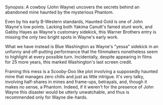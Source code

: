 Synopsis: A cowboy (John Wayne) uncovers the secrets behind an abandoned mine haunted by the mysterious Phantom.

Even by his early B-Western standards, Haunted Gold is one of John Wayne's low points. Lacking both Yakima Canutt's famed stunt work, and Gabby Hayes as Wayne's customary sidekick, this Warner Brothers entry is missing the only two bright spots in Wayne's early work.

What we have instead is Blue Washington as Wayne's "yessa" sidekick in an unfunny and off-putting performance that the filmmakers nonetheless seem to highlight at every possible turn. Incidentally, despite appearing in films for 25 more years, this marked Washington's last screen credit. 

Framing this mess is a Scooby-Doo like plot involving a supposedly haunted mine that manages zero chills and just as little intrigue. It's very talky, involving half-shares in mines and frame-ups, betrayals, and, though it makes no sense, a Phantom. Indeed, if it weren't for the presence of John Wayne this disaster would be utterly unwatchable, and thus is recommended only for Wayne die-hards.
